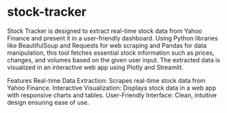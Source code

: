# stock-tracker

Stock Tracker is designed to extract real-time stock data from Yahoo Finance and present it in a user-friendly dashboard. Using Python libraries like BeautifulSoup and Requests for web scraping and Pandas for data manipulation, this tool fetches essential stock information such as prices, changes, and volumes based on the given user input. The extracted data is visualized in an interactive web app using Plotly and Streamlit.

Features
Real-time Data Extraction: Scrapes real-time stock data from Yahoo Finance.
Interactive Visualization: Displays stock data in a web app with responsive charts and tables.
User-Friendly Interface: Clean, intuitive design ensuring ease of use.

